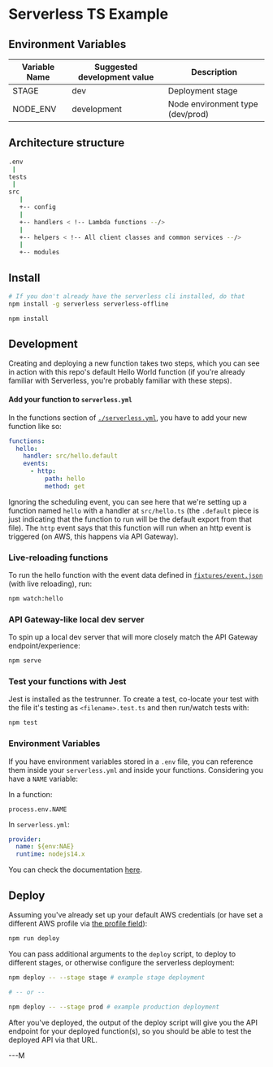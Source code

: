 # Serverless TS Example

## Environment Variables
| Variable Name                    | Suggested development value        | Description
|----------------------------------|------------------------------------|------------
|STAGE                             | dev                                | Deployment stage
|NODE_ENV                          | development                        | Node environment type (dev/prod)

## Architecture structure

```sh
.env
 |
tests
 |
src
   |
   +-- config
   |
   +-- handlers < !-- Lambda functions --/>
   | 
   +-- helpers < !-- All client classes and common services --/>
   | 
   +-- modules
```

## Install

```bash
# If you don't already have the serverless cli installed, do that
npm install -g serverless serverless-offline

npm install
```

## Development

Creating and deploying a new function takes two steps, which you can see in action with this repo's default Hello World function (if you're already familiar with Serverless, you're probably familiar with these steps).

#### Add your function to `serverless.yml`

In the functions section of [`./serverless.yml`](./serverless.yml), you have to add your new function like so:

```yaml
functions:
  hello:
    handler: src/hello.default
    events:
      - http:
          path: hello
          method: get
```

Ignoring the scheduling event, you can see here that we're setting up a function named `hello` with a handler at `src/hello.ts` (the `.default` piece is just indicating that the function to run will be the default export from that file). The `http` event says that this function will run when an http event is triggered (on AWS, this happens via API Gateway).


### Live-reloading functions

To run the hello function with the event data defined in [`fixtures/event.json`](fixtures/event.json) (with live reloading), run:

```bash
npm watch:hello
```

### API Gateway-like local dev server

To spin up a local dev server that will more closely match the API Gateway endpoint/experience:

```bash
npm serve
```

### Test your functions with Jest

Jest is installed as the testrunner. To create a test, co-locate your test with the file it's testing
as `<filename>.test.ts` and then run/watch tests with:

```bash
npm test
```

### Environment Variables

If you have environment variables stored in a `.env` file, you can reference them inside your `serverless.yml` and inside your functions. Considering you have a `NAME` variable:

In a function:

```node
process.env.NAME
```

In `serverless.yml`:

```yaml
provider:
  name: ${env:NAE}
  runtime: nodejs14.x
```

You can check the documentation [here](https://www.npmjs.com/package/serverless-dotenv-plugin).

## Deploy

Assuming you've already set up your default AWS credentials (or have set a different AWS profile via [the profile field](serverless.yml#L25)):

```bash
npm run deploy
```

You can pass additional arguments to the `deploy` script, to deploy to different stages, or otherwise configure the
serverless deployment:

```bash
npm deploy -- --stage stage # example stage deployment

# -- or --

npm deploy -- --stage prod # example production deployment
```

After you've deployed, the output of the deploy script will give you the API endpoint
for your deployed function(s), so you should be able to test the deployed API via that URL.

---M
